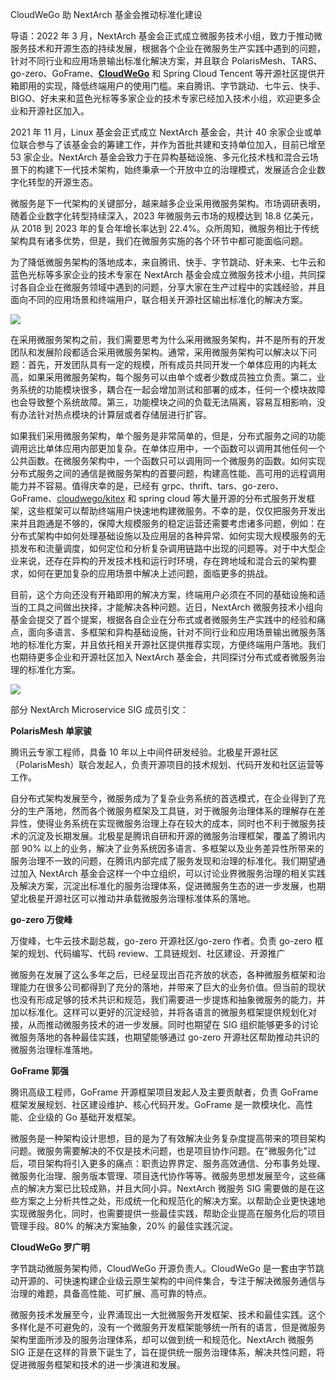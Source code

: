 CloudWeGo 助 NextArch 基金会推动标准化建设

导语：2022 年 3 月，NextArch 基金会正式成立微服务技术小组，致力于推动微服务技术和开源生态的持续发展，根据各个企业在微服务生产实践中遇到的问题，针对不同行业和应用场景输出标准化解决方案，并且联合 PolarisMesh、TARS、go-zero、GoFrame、**[CloudWeGo](https://github.com/cloudwego)** 和 Spring Cloud Tencent 等开源社区提供开箱即用的实现，降低终端用户的使用门槛。来自腾讯、字节跳动、七牛云、快手、BIGO、好未来和蓝色光标等多家企业的技术专家已经加入技术小组，欢迎更多企业和开源社区加入。

2021 年 11 月，Linux 基金会正式成立 NextArch 基金会，共计 40 余家企业或单位联合参与了该基金会的筹建工作，并作为首批共建和支持单位加入，目前已增至 53 家企业。NextArch 基金会致力于在异构基础设施、多元化技术栈和混合云场景下的构建下一代技术架构，始终秉承一个开放中立的治理模式，发展适合企业数字化转型的开源生态。

微服务是下一代架构的关键部分，越来越多企业采用微服务架构。市场调研表明，随着企业数字化转型持续深入，2023 年微服务云市场的规模达到 18.8 亿美元，从 2018 到 2023 年的复合年增长率达到 22.4%。众所周知，微服务相比于传统架构具有诸多优势，但是，我们在微服务实施的各个环节中都可能面临问题。

为了降低微服务架构的落地成本，来自腾讯、快手、字节跳动、好未来、七牛云和蓝色光标等多家企业的技术专家在 NextArch 基金会成立微服务技术小组，共同探讨各自企业在微服务领域中遇到的问题，分享大家在生产过程中的实践经验，并且面向不同的应用场景和终端用户，联合相关开源社区输出标准化的解决方案。

![](https://bytedance.feishu.cn/space/api/box/stream/download/asynccode/?code=YmYxMzQyMzk1ZWFmYjM5OGQ2ODcwMzc3ZjM4NzRjMGNfMmw5Vk1OUjVObE0wZ2o4b3NGc1Z0VndsVUxCSUk5SHZfVG9rZW46Ym94Y25BbndXcEM2VjBoaE8yaWk1UGVQdjdjXzE2NDg3OTY0NzU6MTY0ODgwMDA3NV9WNA)

在采用微服务架构之前，我们需要思考为什么采用微服务架构，并不是所有的开发团队和发展阶段都适合采用微服务架构。通常，采用微服务架构可以解决以下问题：首先，开发团队具有一定的规模，所有成员共同开发一个单体应用的内耗太高，如果采用微服务架构，每个服务可以由单个或者少数成员独立负责。第二，业务系统的功能模块很多，耦合在一起会增加测试和部署的成本，任何一个模块故障也会导致整个系统故障。第三，功能模块之间的负载无法隔离，容易互相影响，没有办法针对热点模块的计算层或者存储层进行扩容。

如果我们采用微服务架构，单个服务是⾮常简单的，但是，分布式服务之间的功能调用远⽐单体应用内部更加复杂。在单体应用中，⼀个函数可以调⽤其他任何一个公共函数。在微服务架构中，一个函数只可以调⽤同⼀个微服务的函数。如何实现分布式服务之间的通信是微服务架构的首要问题，构建高性能、高可用的远程调用能力并不容易。值得庆幸的是，已经有 grpc、thrift、tars、go-zero、GoFrame、[cloudwego/kitex](https://github.com/cloudwego/kitex) 和 spring cloud 等大量开源的分布式服务开发框架，这些框架可以帮助终端用户快速地构建微服务。不幸的是，仅仅把服务开发出来并且跑通是不够的，保障大规模服务的稳定运营还需要考虑诸多问题，例如：在分布式架构中如何处理基础设施以及应用层的各种异常、如何实现大规模服务的无损发布和流量调度，如何定位和分析复杂调用链路中出现的问题等。对于中大型企业来说，还存在异构的开发技术栈和运行时环境，存在跨地域和混合云的架构要求，如何在更加复杂的应用场景中解决上述问题，面临更多的挑战。

目前，这个方向还没有开箱即用的解决方案，终端用户必须在不同的基础设施和适当的工具之间做出抉择，才能解决各种问题。近日，NextArch 微服务技术小组向基金会提交了首个提案，根据各自企业在分布式或者微服务生产实践中的经验和痛点，面向多语言、多框架和异构基础设施，针对不同行业和应用场景输出微服务落地的标准化方案，并且依托相关开源社区提供推荐实现，方便终端用户落地。我们也期待更多企业和开源社区加入 NextArch 基金会，共同探讨分布式或者微服务治理的标准化方案。

![](https://bytedance.feishu.cn/space/api/box/stream/download/asynccode/?code=MmY0Zjk1MmJkYjdiNmJjZGQwYTgzMDVmY2M3OTM4MDBfZVFoQTJORVFJamEyRHZxTU9ydnZUMWl2dUhsU2NIb3VfVG9rZW46Ym94Y25iZDlDbFFCOHFoU2tzSkZQNjQwaWRIXzE2NDg3OTY0NzU6MTY0ODgwMDA3NV9WNA)

部分 NextArch Microservice SIG 成员引文：

**PolarisMesh 单家骏**

腾讯云专家工程师，具备 10 年以上中间件研发经验。北极星开源社区（PolarisMesh）联合发起人，负责开源项目的技术规划、代码开发和社区运营等工作。

自分布式架构发展至今，微服务成为了复杂业务系统的首选模式，在企业得到了充分的生产落地，然而各个微服务框架及工具链，对于微服务治理体系的理解存在差异性，使得业务系统在实现微服务治理上存在较大的成本，同时也不利于微服务技术的沉淀及长期发展。北极星是腾讯自研和开源的微服务治理框架，覆盖了腾讯内部 90% 以上的业务，解决了业务系统因多语言、多框架以及业务差异性所带来的服务治理不一致的问题，在腾讯内部完成了服务发现和治理的标准化。我们期望通过加入 NextArch 基金会这样一个中立组织，可以讨论业界微服务治理的相关实践及解决方案，沉淀出标准化的服务治理体系，促进微服务生态的进一步发展，也期望北极星开源社区可以推动并承载微服务治理标准体系的落地。

**go-zero 万俊峰**

万俊峰，七牛云技术副总裁，go-zero 开源社区/go-zero 作者。负责 go-zero 框架的规划、代码编写、代码 review、工具链规划、社区建设、开源推广

微服务在发展了这么多年之后，已经呈现出百花齐放的状态，各种微服务框架和治理能力在很多公司都得到了充分的落地，并带来了巨大的业务价值。但当前的现状也没有形成足够的技术共识和规范，我们需要进一步提炼和抽象微服务的能力，并加以标准化。这样可以更好的沉淀经验，并将各语言的微服务框架提供规划化对接，从而推动微服务技术的进一步发展。同时也期望在 SIG 组织能够更多的讨论微服务落地的各种最佳实践，也期望能够通过 go-zero 开源社区帮助推动共识的微服务治理标准落地。

**GoFrame 郭强**

腾讯高级工程师，GoFrame 开源框架项目发起人及主要贡献者，负责 GoFrame 框架发展规划、社区建设维护、核心代码开发。GoFrame 是一款模块化、高性能、企业级的 Go 基础开发框架。

微服务是一种架构设计思想，目的是为了有效解决业务复杂度提高带来的项目架构问题。微服务需要解决的不仅是技术问题，也是项目协作问题。在"微服务化"过后，项目架构将引入更多的痛点：职责边界界定、服务高效通信、分布事务处理、微服务化治理、服务版本管理、项目迭代协作等等。微服务思想发展至今，这些痛点的解决方案已比较成熟，并且大同小异。NextArch 微服务 SIG 需要做的是在这些方案之上分析共性之处，形成统一化和规范化的解决方案。以帮助企业更快速地实现微服务化，同时，也需要提供一些最佳实践，帮助企业提高在服务化后的项目管理手段。80% 的解决方案抽象，20% 的最佳实践沉淀。

**CloudWeGo 罗广明**

字节跳动微服务架构师，CloudWeGo 开源负责人。CloudWeGo 是一套由字节跳动开源的、可快速构建企业级云原生架构的中间件集合，专注于解决微服务通信与治理的难题，具备高性能、可扩展、高可靠的特点。

微服务技术发展至今，业界涌现出一大批微服务开发框架、技术和最佳实践。这个多样化是不可避免的，没有一个微服务开发框架能够统一所有的语言，但是微服务架构里面所涉及的服务治理体系，却可以做到统一和规范化。NextArch 微服务 SIG 正是在这样的背景下诞生了，旨在提供统一服务治理体系，解决共性问题，将促进微服务框架和技术的进一步演进和发展。


